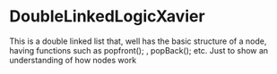 # DoubleLinkedLogicXavier
This is a double linked list that, well has the basic structure of a node, having functions such as popfront(); , popBack(); etc. Just to show an understanding of how nodes work
